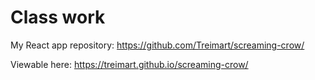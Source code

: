 # Class work

My React app repository: https://github.com/Treimart/screaming-crow/

Viewable here: https://treimart.github.io/screaming-crow/
